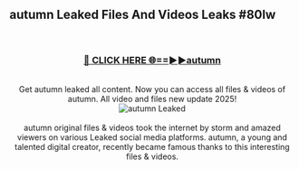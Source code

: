 ## autumn Leaked Files And Videos Leaks #80lw
<br>
<div align="center">
<h3><a href="https://watchclip.my.id/autumn" rel="nofollow">🔴 CLICK HERE 🌐==►►autumn</a></h3>
<br>
Get autumn leaked all content. Now you can access all files & videos of autumn. All video and files new update 2025!
<br>
<a href="https://watchclip.my.id/autumn" rel="nofollow" data-target="animated-image.originalLink"><img src="https://i.ibb.co.com/WyWwxjT/player-gif2.gif" alt="autumn Leaked" style="max-width: 100%; display: inline-block;" data-target="animated-image.originalImage"></a>
<br><br>
autumn original files & videos took the internet by storm and amazed viewers on various Leaked social media platforms. autumn, a young and talented digital creator, recently became famous thanks to this interesting files & videos.
</div>
<br>